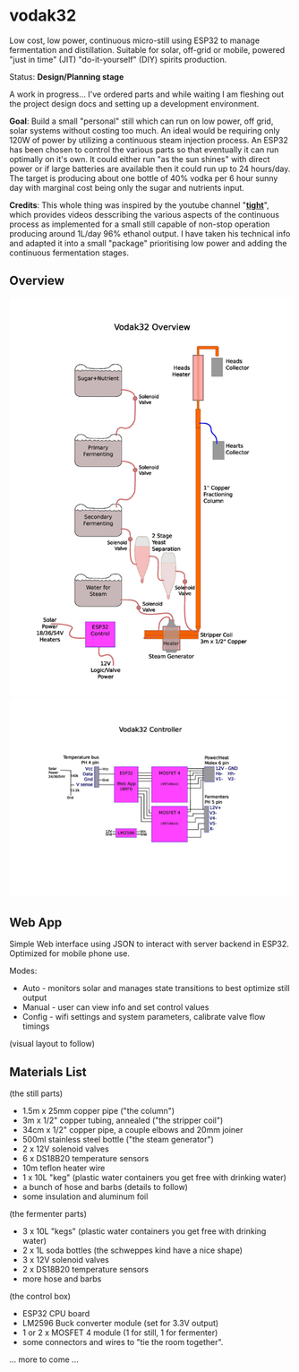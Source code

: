 # vodak32
Low cost, low power, continuous micro-still using ESP32 to manage fermentation and distillation. Suitable for solar, off-grid or mobile, powered "just in time" (JIT) "do-it-yourself" (DIY) spirits production.

Status: **Design/Planning stage** 

A work in progress... I've ordered parts and while waiting I am fleshing out the project design docs and setting up a development environment.

**Goal**: Build a small "personal" still which can run on low power, off grid, solar systems without costing too much. An ideal would be requiring only 120W of power by utilizing a continuous steam injection process. An ESP32 has been chosen to control the various parts so that eventually it can run optimally on it's own. It could either run "as the sun shines" with direct power or if large batteries are available then it could run up to 24 hours/day. The target is producing about one bottle of 40% vodka per 6 hour sunny day with marginal cost being only the sugar and nutrients input.

**Credits**: This whole thing was inspired by the youtube channel "**[tight](https://www.youtube.com/@tight1449/videos)**", which provides videos desscribing the various aspects of the continuous process as implemented for a small still capable of non-stop operation producing around 1L/day 96% ethanol output. I have taken his technical info and adapted it into a small "package" prioritising low power and adding the continuous fermentation stages.

## Overview

<img src="docs/vodak_overview.jpg" alt="Overview" width="1000">
<img src="docs/vodak_control.jpg" alt="Control" width="1000">

## Web App

Simple Web interface using JSON to interact with server backend in ESP32.
Optimized for mobile phone use.

Modes:
- Auto - monitors solar and manages state transitions to best optimize still output
- Manual - user can view info and set control values
- Config - wifi settings and system parameters, calibrate valve flow timings

(visual layout to follow)

## Materials List

(the still parts)
- 1.5m x 25mm copper pipe ("the column")
- 3m x 1/2" copper tubing, annealed ("the stripper coil")
- 34cm x 1/2" copper pipe, a couple elbows and 20mm joiner
- 500ml stainless steel bottle ("the steam generator")
- 2 x 12V solenoid valves 
- 6 x DS18B20 temperature sensors
- 10m teflon heater wire
- 1 x 10L "keg" (plastic water containers you get free with drinking water) 
- a bunch of hose and barbs (details to follow)
- some insulation and aluminum foil

(the fermenter parts)
- 3 x 10L "kegs" (plastic water containers you get free with drinking water)
- 2 x 1L soda bottles (the schweppes kind have a nice shape)
- 3 x 12V solenoid valves
- 2 x DS18B20  temperature sensors
- more hose and barbs

(the control box)
- ESP32 CPU board
- LM2596 Buck converter module (set for 3.3V output)
- 1 or 2 x MOSFET 4 module (1 for still, 1 for fermenter)
- some connectors and wires to "tie the room together".


... more to come ...



